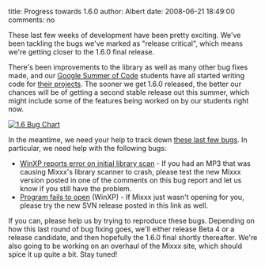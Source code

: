 title: Progress towards 1.6.0
author: Albert
date: 2008-06-21 18:49:00
comments: no

These last few weeks of development have been pretty exciting.
We've been tackling the bugs we've marked as "release critical", which means we're getting closer to the 1.6.0 final release.

There's been improvements to the library as well as many other bug fixes made, and our [Google Summer of Code]({filename}/news/2008-04-21-google-summer-of-code-2008-projects.md) students have all started writing code for [their projects](https://github.com/mixxxdj/mixxx/wiki#google_summer_of_code_2008).
The sooner we get 1.6.0 released, the better our chances will be of getting a second stable release out this summer, which might include some of the features being worked on by our students right now.

[![1.6 Bug Chart]({static}/images/news/bugchart.png)](https://bugs.launchpad.net/mixxx/1.6/+bugs)

In the meantime, we need your help to track down [these last few bugs](https://bugs.launchpad.net/mixxx/1.6/+bugs).
In particular, we need help with the following bugs:

- [WinXP reports error on initial library scan](https://bugs.launchpad.net/mixxx/1.6/+bug/235807) - If you had an MP3 that was causing Mixxx's library scanner to crash, please test the new Mixxx version posted in one of the comments on this bug report and let us know if you still have the problem.
- [Program fails to open](https://bugs.launchpad.net/mixxx/1.6/+bug/223464) (WinXP) - If Mixxx just wasn't opening for you, please try the new SVN release posted in this link as well.

If you can, please help us by trying to reproduce these bugs.
Depending on how this last round of bug fixing goes, we'll either release Beta 4 or a release candidate, and then hopefully the 1.6.0 final shortly thereafter.
We're also going to be working on an overhaul of the Mixxx site, which should spice it up quite a bit.
Stay tuned!
